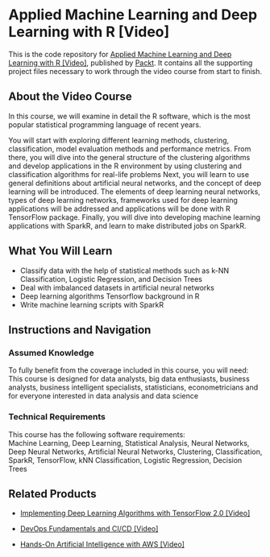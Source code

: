 # Applied Machine Learning and Deep Learning with R [Video]
This is the code repository for [Applied Machine Learning and Deep Learning with R [Video]](https://www.packtpub.com/big-data-and-business-intelligence/applied-machine-learning-deep-learning-r-video?utm_source=github&utm_medium=repository&utm_campaign=9781788394673), published by [Packt](https://www.packtpub.com/?utm_source=github). It contains all the supporting project files necessary to work through the video course from start to finish.
## About the Video Course
In this course, we will examine in detail the R software, which is the most popular statistical programming language of recent years.

You will start with exploring different learning methods, clustering, classification, model evaluation methods and performance metrics. From there, you will dive into the general structure of the clustering algorithms and develop applications in the R environment by using clustering and classification algorithms for real-life problems Next, you will learn to use general definitions about artificial neural networks, and the concept of deep learning will be introduced. The elements of deep learning neural networks, types of deep learning networks, frameworks used for deep learning applications will be addressed and applications will be done with R TensorFlow package. Finally, you will dive into developing machine learning applications with SparkR, and learn to make distributed jobs on SparkR.

<H2>What You Will Learn</H2>
<DIV class=book-info-will-learn-text>
<UL>
<LI>Classify data with the help of statistical methods such as k-NN Classification, Logistic Regression, and Decision Trees 
<LI>Deal with imbalanced datasets in artificial neural networks 
<LI>Deep learning algorithms Tensorflow background in R 
<LI>Write machine learning scripts with SparkR </LI></UL></DIV>

## Instructions and Navigation
### Assumed Knowledge
To fully benefit from the coverage included in this course, you will need:<br/>
This course is designed for data analysts, big data enthusiasts, business analysts, business intelligent specialists, statisticians, econometricians and for everyone interested in data analysis and data science
### Technical Requirements
This course has the following software requirements:<br/>
Machine Learning, Deep Learning, Statistical Analysis, Neural Networks, Deep Neural Networks, Artificial Neural Networks, Clustering, Classification, SparkR, TensorFlow, kNN Classification, Logistic Regression, Decision Trees

## Related Products
* [Implementing Deep Learning Algorithms with TensorFlow 2.0 [Video]](https://www.packtpub.com/big-data-and-business-intelligence/implementing-deep-learning-algorithms-tensorflow-20-video?utm_source=github&utm_medium=repository&utm_campaign=9781789950496)

* [DevOps Fundamentals and CI/CD [Video]](https://www.packtpub.com/virtualization-and-cloud/devops-fundamentals-and-cicd-video?utm_source=github&utm_medium=repository&utm_campaign=9781789347661)

* [Hands-On Artificial Intelligence with AWS [Video]](https://www.packtpub.com/application-development/hands-artificial-intelligence-aws-video?utm_source=github&utm_medium=repository&utm_campaign=9781789536447)

